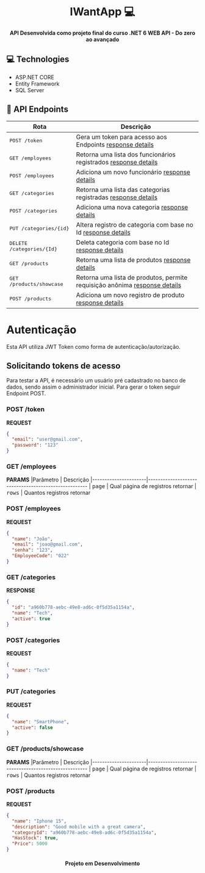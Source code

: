 <h1 align="center" style="font-weight: bold;">IWantApp 💻</h1>

<p align="center">
    <b>API Desenvolvida como projeto final do curso .NET 6 WEB API - Do zero ao avançado</b>
</p>

<h2 id="technologies">💻 Technologies</h2>

- ASP.NET CORE
- Entity Framework
- SQL Server

<h2 id="routes">📍 API Endpoints</h2>

| Rota               | Descrição                                          
|----------------------|-----------------------------------------------------
| <kbd>POST /token</kbd>     | Gera um token para acesso aos Endpoints [response details](#get-token-detail)
| <kbd>GET /employees</kbd>     | Retorna uma lista dos funcionários registrados [response details](#get-employee-detail)
| <kbd>POST /employees</kbd>     | Adiciona um novo funcionário [response details](#get-employee-detail)
| <kbd>GET /categories</kbd>     | Retorna uma lista das categorias registradas [response details](#get-categories-detail)
| <kbd>POST /categories</kbd>     | Adiciona uma nova categoria [response details](#get-categories-detail)
| <kbd>PUT /categories/{id}</kbd>     | Altera registro de categoria com base no Id [response details](#get-categories-detail)
| <kbd>DELETE /categories/{Id}</kbd>     | Deleta categoria com base no Id [response details](#get-categories-detail)
| <kbd>GET /products</kbd>     | Retorna uma lista de produtos [response details](#get-products-detail)
| <kbd>GET /products/showcase</kbd>     | Retorna uma lista de produtos, permite requisição anônima [response details](#get-products-detail)
| <kbd>POST /products</kbd>     | Adiciona um novo registro de produto [response details](#get-products-detail)




# Autenticação 

Esta API utiliza JWT Token como forma de autenticação/autorização.

## Solicitando tokens de acesso

Para testar a API, é necessário um usuário pré cadastrado no banco de dados, sendo assim o administrador inicial.
Para gerar o token seguir Endpoint POST.



<h3 id="post-token-detail">POST /token</h3>

**REQUEST**
```json
{
  "email": "user@gmail.com",
  "password": "123"
}
```

<h3 id="get-employee-detail">GET /employees</h3>

**PARAMS**
|Parâmetro | Descrição
|----------------------|-----------------------------------------------------
| <kbd>page</kbd>     | Qual página de registros retornar
| <kbd>rows</kbd>     | Quantos registros retornar


<h3 id="get-employee-detail">POST /employees</h3>

**REQUEST**
```json
{
  "name": "João",
  "email": "joao@gmail.com",
  "senha": "123",
  "EmployeeCode": "022"
}
```

<h3 id="get-categories-detail">GET /categories</h3>

**RESPONSE**
```json
{
  "id": "a960b778-aebc-49e8-ad6c-0f5d35a1154a",
  "name": "Tech",
  "active": true
}
```

<h3 id="get-categories-detail">POST /categories</h3>

**REQUEST**
```json
{
  "name": "Tech"
}
```

<h3 id="get-categories-detail">PUT /categories</h3>

**REQUEST**
```json
{
  "name": "SmartPhone",
  "active": false
}
```

<h3 id="get-products-detail">GET /products/showcase</h3>

**PARAMS**
|Parâmetro | Descrição
|----------------------|-----------------------------------------------------
| <kbd>page</kbd>     | Qual página de registros retornar
| <kbd>rows</kbd>     | Quantos registros retornar


<h3 id="get-products-detail">POST /products</h3>

**REQUEST**
```json
{
  "name": "Iphone 15",
  "description": "Good mobile with a great camera",
  "categoryId": "a960b778-aebc-49e8-ad6c-0f5d35a1154a",
  "HasStock": true,
  "Price": 5000
}
```


<h4 align="center"> Projeto em Desenvolvimento </h4>
